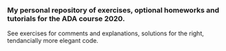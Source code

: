 ### My personal repository of exercises, optional homeworks and tutorials for the ADA course 2020. 

See exercises for comments and explanations, solutions for the right, tendancially more elegant code.
